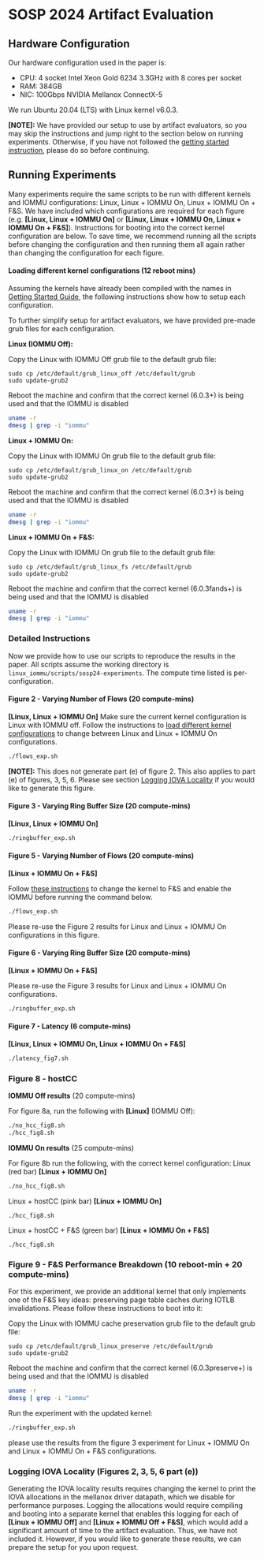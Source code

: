 # SOSP 2024 Artifact Evaluation

## Hardware Configuration
Our hardware configuration used in the paper is: 
* CPU: 4 socket Intel Xeon Gold 6234 3.3GHz with 8 cores per socket 
* RAM: 384GB
* NIC: 100Gbps NVIDIA Mellanox ConnectX-5

We run Ubuntu 20.04 (LTS) with Linux kernel v6.0.3. 

**[NOTE]:** We have provided our setup to use by artifact evaluators, so you may skip the instructions and jump right to the section below on running experiments. Otherwise, if you have not followed the [getting started instruction](https://github.com/host-architecture/Fast-and-Safe-IO-Memory-Protection?tab=readme-ov-file#2-getting-started-guide), please do so before continuing. 

## Running Experiments

Many experiments require the same scripts to be run with different kernels and IOMMU configurations: Linux, Linux + IOMMU On, Linux + IOMMU On + F&S. We have included which configurations are required for each figure (e.g. **[Linux, Linux + IOMMU On]** or **[Linux, Linux + IOMMU On, Linux + IOMMU On + F&S]**). Instructions for booting into the correct kernel configuration are below. To save time, we recommend running all the scripts before changing the configuration and then running them all again rather than changing the configuration for each figure. 

#### Loading different kernel configurations (12 reboot mins)
Assuming the kernels have already been compiled with the names in [Getting Started Guide](https://github.com/host-architecture/Fast-and-Safe-IO-Memory-Protection/tree/artifact_eval#2-getting-started-guide), the following instructions show how to setup each configuration.

To further simplify setup for artifact evaluators, we have provided pre-made grub files for each configuration.

**Linux (IOMMU Off):**

Copy the Linux with IOMMU Off grub file to the default grub file: 
```
sudo cp /etc/default/grub_linux_off /etc/default/grub
sudo update-grub2
```
Reboot the machine and confirm that the correct kernel (6.0.3+) is being used and that the IOMMU is disabled
```bash
uname -r
dmesg | grep -i "iommu"
```
**Linux + IOMMU On:**

Copy the Linux with IOMMU On grub file to the default grub file: 
```
sudo cp /etc/default/grub_linux_on /etc/default/grub
sudo update-grub2
```
Reboot the machine and confirm that the correct kernel (6.0.3+) is being used and that the IOMMU is disabled
```bash
uname -r
dmesg | grep -i "iommu"
```

**Linux + IOMMU On + F&S:**

Copy the Linux with IOMMU On grub file to the default grub file: 
```
sudo cp /etc/default/grub_linux_fs /etc/default/grub
sudo update-grub2
```
Reboot the machine and confirm that the correct kernel (6.0.3fands+) is being used and that the IOMMU is disabled
```bash
uname -r
dmesg | grep -i "iommu"
```

### Detailed Instructions 
Now we provide how to use our scripts to reproduce the results in the paper. All scripts assume the working directory is `linux_iommu/scripts/sosp24-experiments`. The compute time listed is per-configuration. 

#### Figure 2 - Varying Number of Flows (20 compute-mins)
**[Linux, Linux + IOMMU On]**
Make sure the current kernel configuration is Linux with IOMMU off. Follow the instructions to [load different kernel configurations](https://github.com/host-architecture/Fast-and-Safe-IO-Memory-Protection/tree/artifact_eval/scripts/sosp24-experiments#loading-different-kernel-configurations) to change between Linux and Linux + IOMMU On configurations.  

```bash
./flows_exp.sh
```

**[NOTE]:** This does not generate part (e) of figure 2. This also applies to part (e) of figures, 3, 5, 6. Please see section [Logging IOVA Locality](https://github.com/host-architecture/Fast-and-Safe-IO-Memory-Protection/tree/artifact_eval/scripts/sosp24-experiments#logging-iova-locality-figures-2-3-5-6-part-e) if you would like to generate this figure. 

####  Figure 3 - Varying Ring Buffer Size (20 compute-mins)
**[Linux, Linux + IOMMU On]**
```bash
./ringbuffer_exp.sh
```


#### Figure 5 - Varying Number of Flows (20 compute-mins)
**[Linux + IOMMU On + F&S]**

Follow [these instructions](https://github.com/host-architecture/Fast-and-Safe-IO-Memory-Protection/tree/artifact_eval/scripts/sosp24-experiments#loading-different-kernel-configurations) to change the kernel to F&S and enable the IOMMU before running the command below.
```bash
./flows_exp.sh
```
Please re-use the Figure 2 results for Linux and Linux + IOMMU On configurations in this figure. 

#### Figure 6 - Varying Ring Buffer Size (20 compute-mins)
**[Linux + IOMMU On + F&S]**

Please re-use the Figure 3 results for Linux and Linux + IOMMU On configurations. 
```bash
./ringbuffer_exp.sh
```

#### Figure 7 - Latency (6 compute-mins)
**[Linux, Linux + IOMMU On, Linux + IOMMU On + F&S]**
```bash
./latency_fig7.sh
```

### Figure 8 - hostCC
**IOMMU Off results** (20 compute-mins)

For figure 8a, run the following with **[Linux]** (IOMMU Off):
```bash
./no_hcc_fig8.sh
./hcc_fig8.sh
```
**IOMMU On results** (25 compute-mins)

For figure 8b run the following, with the correct kernel configuration: 
Linux (red bar) **[Linux + IOMMU On]**
```bash
./no_hcc_fig8.sh
```
Linux + hostCC (pink bar) **[Linux + IOMMU On]**
```
./hcc_fig8.sh
```
Linux + hostCC + F&S (green bar) **[Linux + IOMMU On + F&S]**
```
./hcc_fig8.sh
```

### Figure 9 - F&S Performance Breakdown (10 reboot-min + 20 compute-mins)
For this experiment, we provide an additional kernel that only implements one of the F&S key ideas: preserving page table caches during IOTLB invalidations. Please follow these instructions to boot into it:

Copy the Linux with IOMMU cache preservation grub file to the default grub file: 
```
sudo cp /etc/default/grub_linux_preserve /etc/default/grub
sudo update-grub2
```
Reboot the machine and confirm that the correct kernel (6.0.3preserve+) is being used and that the IOMMU is disabled
```bash
uname -r
dmesg | grep -i "iommu"
```

Run the experiment with the updated kernel:
```bash
./ringbuffer_exp.sh
```
please use the results from the figure 3 experiment for Linux + IOMMU On and Linux + IOMMU On + F&S configurations. 

### Logging IOVA Locality (Figures 2, 3, 5, 6 part (e))
Generating the IOVA locality results requires changing the kernel to print the IOVA allocations in the mellanox driver datapath, which we disable for performance purposes. Logging the allocations would require compiling and booting into a separate kernel that enables this logging for each of **[Linux + IOMMU Off]** and **[Linux + IOMMU Off + F&S]**, which would add a significant amount of time to the artifact evaluation. Thus, we have not included it. However, if you would like to generate these results, we can prepare the setup for you upon request. 